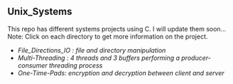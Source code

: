 ## Unix_Systems
This repo has different systems projects using C. I will update them soon...\
Note: Click on each directory to get more information on the project.
- *File_Directions_IO : file and directory manipulation*
- *Multi-Threading : 4 threads and 3 buffers performing a producer-consumer threading process*
- *One-Time-Pads: encryption and decryption between client and server*
